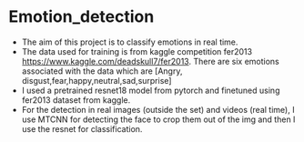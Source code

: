 # Emotion_detection

- The aim of this project is to classify emotions in real time.
- The data used for training is from kaggle competition fer2013 https://www.kaggle.com/deadskull7/fer2013. There are six emotions associated with the data which are [Angry, disgust,fear,happy,neutral,sad,surprise]
- I used a pretrained resnet18 model from pytorch and finetuned using fer2013 dataset from kaggle.
- For the detection in real images (outside the set) and videos (real time), I use MTCNN for detecting the face to crop them out of the img and then I use the resnet for classification.
